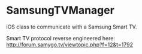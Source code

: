 SamsungTVManager
================

iOS class to communicate with a Samsung Smart TV.

Smart TV protocol reverse engineered here:
http://forum.samygo.tv/viewtopic.php?f=12&t=1792
